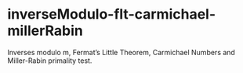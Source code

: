 # inverseModulo-flt-carmichael-millerRabin
Inverses modulo m, Fermat’s Little Theorem, Carmichael Numbers and Miller-Rabin primality test.
